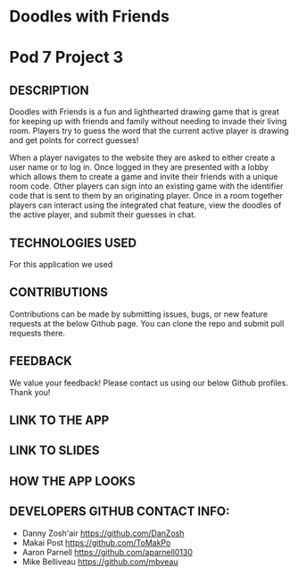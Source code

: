 # Doodles with Friends

# Pod 7 Project 3

## DESCRIPTION

Doodles with Friends is a fun and lighthearted drawing game that is great for keeping up with friends and family without needing to invade their living room. Players try to guess the word that the current active player is drawing and get points for correct guesses!

When a player navigates to the website they are asked to either create a user name or to log in. Once logged in they are presented with a lobby which allows them to create a game and invite their friends with a unique room code. Other players can sign into an existing game with the identifier code that is sent to them by an originating player. Once in a room together players can interact using the integrated chat feature, view the doodles of the active player, and submit their guesses in chat.

## TECHNOLOGIES USED

For this application we used

## CONTRIBUTIONS

Contributions can be made by submitting issues, bugs, or new feature requests at the below Github page. You can clone the repo and submit pull requests there.

## FEEDBACK

We value your feedback! Please contact us using our below Github profiles. Thank you!

## LINK TO THE APP

## LINK TO SLIDES

## HOW THE APP LOOKS

## DEVELOPERS GITHUB CONTACT INFO:

- Danny Zosh'air https://github.com/DanZosh
- Makai Post https://github.com/ToMakPo
- Aaron Parnell https://github.com/aparnell0130
- Mike Belliveau https://github.com/mbveau
